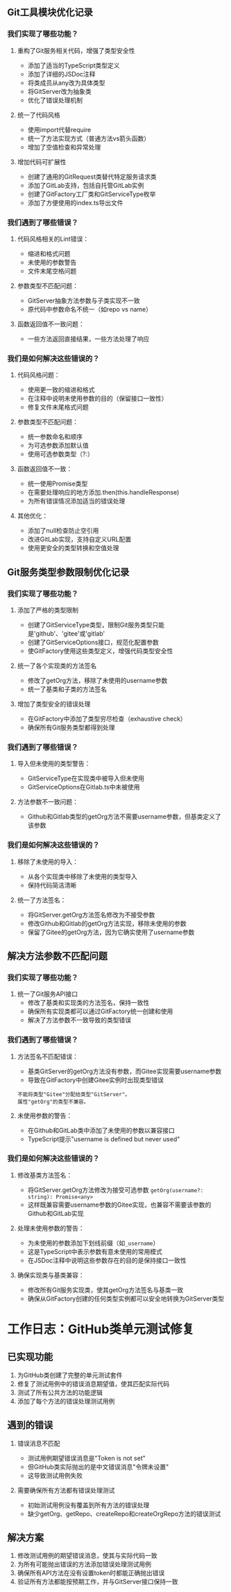 ## Git工具模块优化记录

### 我们实现了哪些功能？

1. 重构了Git服务相关代码，增强了类型安全性
   - 添加了适当的TypeScript类型定义
   - 添加了详细的JSDoc注释
   - 将类成员从any改为具体类型
   - 将GitServer改为抽象类
   - 优化了错误处理机制

2. 统一了代码风格
   - 使用import代替require
   - 统一了方法实现方式（普通方法vs箭头函数）
   - 增加了空值检查和异常处理

3. 增加代码可扩展性
   - 创建了通用的GitRequest类替代特定服务请求类
   - 添加了GitLab支持，包括自托管GitLab实例
   - 创建了GitFactory工厂类和GitServiceType枚举
   - 添加了方便使用的index.ts导出文件

### 我们遇到了哪些错误？

1. 代码风格相关的Lint错误：
   - 缩进和格式问题
   - 未使用的参数警告
   - 文件末尾空格问题

2. 参数类型不匹配问题：
   - GitServer抽象方法参数与子类实现不一致
   - 原代码中参数命名不统一（如repo vs name）

3. 函数返回值不一致问题：
   - 一些方法返回直接结果，一些方法处理了响应

### 我们是如何解决这些错误的？

1. 代码风格问题：
   - 使用更一致的缩进和格式
   - 在注释中说明未使用参数的目的（保留接口一致性）
   - 修复文件末尾格式问题

2. 参数类型不匹配问题：
   - 统一参数命名和顺序
   - 为可选参数添加默认值
   - 使用可选参数类型（?:）

3. 函数返回值不一致：
   - 统一使用Promise<any>类型
   - 在需要处理响应的地方添加.then(this.handleResponse)
   - 为所有错误情况添加适当的错误处理

4. 其他优化：
   - 添加了null检查防止空引用
   - 改进GitLab实现，支持自定义URL配置
   - 使用更安全的类型转换和空值处理

## Git服务类型参数限制优化记录

### 我们实现了哪些功能？

1. 添加了严格的类型限制
   - 创建了GitServiceType类型，限制Git服务类型只能是'github'、'gitee'或'gitlab'
   - 创建了GitServiceOptions接口，规范化配置参数
   - 使GitFactory使用这些类型定义，增强代码类型安全性

2. 统一了各个实现类的方法签名
   - 修改了getOrg方法，移除了未使用的username参数
   - 统一了基类和子类的方法签名

3. 增加了类型安全的错误处理
   - 在GitFactory中添加了类型穷尽检查（exhaustive check）
   - 确保所有Git服务类型都得到处理

### 我们遇到了哪些错误？

1. 导入但未使用的类型警告：
   - GitServiceType在实现类中被导入但未使用
   - GitServiceOptions在Gitlab.ts中未被使用

2. 方法参数不一致问题：
   - Github和Gitlab类型的getOrg方法不需要username参数，但基类定义了该参数

### 我们是如何解决这些错误的？

1. 移除了未使用的导入：
   - 从各个实现类中移除了未使用的类型导入
   - 保持代码简洁清晰

2. 统一了方法签名：
   - 将GitServer.getOrg方法签名修改为不接受参数
   - 修改Github和Gitlab的getOrg方法实现，移除未使用的参数
   - 保留了Gitee的getOrg方法，因为它确实使用了username参数 

## 解决方法参数不匹配问题

### 我们实现了哪些功能？

1. 统一了Git服务API接口
   - 修改了基类和实现类的方法签名，保持一致性
   - 确保所有实现类都可以通过GitFactory统一创建和使用
   - 解决了方法参数不一致导致的类型错误

### 我们遇到了哪些错误？

1. 方法签名不匹配错误：
   - 基类GitServer的getOrg方法没有参数，而Gitee实现需要username参数
   - 导致在GitFactory中创建Gitee实例时出现类型错误
   ```
   不能将类型"Gitee"分配给类型"GitServer"。
   属性"getOrg"的类型不兼容。
   ```

2. 未使用参数的警告：
   - 在Github和GitLab类中添加了未使用的参数以兼容接口
   - TypeScript提示"username is defined but never used"

### 我们是如何解决这些错误的？

1. 修改基类方法签名：
   - 将GitServer.getOrg方法修改为接受可选参数 `getOrg(username?: string): Promise<any>`
   - 这样既兼容需要username参数的Gitee实现，也兼容不需要该参数的Github和GitLab实现

2. 处理未使用参数的警告：
   - 为未使用的参数添加下划线前缀（如`_username`）
   - 这是TypeScript中表示参数有意未使用的常用模式
   - 在JSDoc注释中说明这些参数存在的目的是保持接口一致性

3. 确保实现类与基类兼容：
   - 修改所有Git服务实现类，使其getOrg方法签名与基类一致
   - 确保从GitFactory创建的任何类型实例都可以安全地转换为GitServer类型 

# 工作日志：GitHub类单元测试修复

## 已实现功能
1. 为GitHub类创建了完整的单元测试套件
2. 修复了测试用例中的错误消息期望值，使其匹配实际代码
3. 测试了所有公共方法的功能逻辑
4. 添加了每个方法的错误处理测试用例

## 遇到的错误
1. 错误消息不匹配
   - 测试用例期望错误消息是"Token is not set"
   - 但GitHub类实际抛出的是中文错误消息"令牌未设置"
   - 这导致测试用例失败

2. 需要确保所有方法都有错误处理测试
   - 初始测试用例没有覆盖到所有方法的错误处理
   - 缺少getOrg、getRepo、createRepo和createOrgRepo方法的错误测试

## 解决方案
1. 修改测试用例的期望错误消息，使其与实际代码一致
2. 为所有可能抛出错误的方法添加错误处理测试用例
3. 确保所有API方法在没有设置token时都能正确抛出错误
4. 验证所有方法都能按预期工作，并与GitServer接口保持一致 